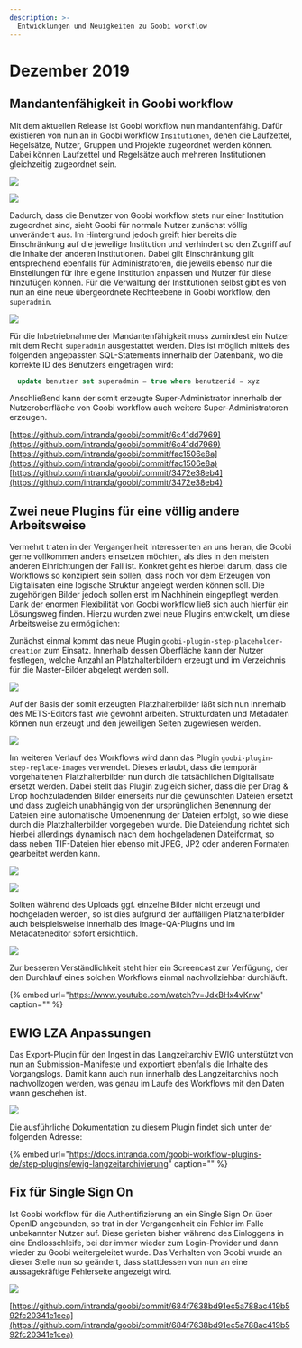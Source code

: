 ```yaml
---
description: >-
  Entwicklungen und Neuigkeiten zu Goobi workflow
---
```


# Dezember 2019

## Mandantenfähigkeit in Goobi workflow

Mit dem aktuellen Release ist Goobi workflow nun mandantenfähig. Dafür existieren von nun an in Goobi workflow `Insitutionen`, denen die Laufzettel, Regelsätze, Nutzer, Gruppen und Projekte zugeordnet werden können. Dabei können Laufzettel und Regelsätze auch mehreren Institutionen gleichzeitig zugeordnet sein.

![](1912_institutions1_de.png)

![](1912_institutions3_de.png)

Dadurch, dass die Benutzer von Goobi workflow stets nur einer Institution zugeordnet sind, sieht Goobi für normale Nutzer zunächst völlig unverändert aus. Im Hintergrund jedoch greift hier bereits die Einschränkung auf die jeweilige Institution und verhindert so den Zugriff auf die Inhalte der anderen Institutionen. Dabei gilt Einschränkung gilt entsprechend ebenfalls für Administratoren, die jeweils ebenso nur die Einstellungen für ihre eigene Institution anpassen und Nutzer für diese hinzufügen können. Für die Verwaltung der Institutionen selbst gibt es von nun an eine neue übergeordnete Rechteebene in Goobi workflow, den `superadmin`.

![](1912_institutions5_de.png)

Für die Inbetriebnahme der Mandantenfähigkeit muss zumindest ein Nutzer mit dem Recht `superadmin` ausgestattet werden. Dies ist möglich mittels des folgenden angepassten SQL-Statements innerhalb der Datenbank, wo die korrekte ID des Benutzers eingetragen wird:

```sql
  update benutzer set superadmin = true where benutzerid = xyz
```

Anschließend kann der somit erzeugte Super-Administrator innerhalb der Nutzeroberfläche von Goobi workflow auch weitere Super-Administratoren erzeugen.

[https://github.com/intranda/goobi/commit/6c41dd7969](https://github.com/intranda/goobi/commit/6c41dd7969)  
[https://github.com/intranda/goobi/commit/fac1506e8a](https://github.com/intranda/goobi/commit/fac1506e8a)  
[https://github.com/intranda/goobi/commit/3472e38eb4](https://github.com/intranda/goobi/commit/3472e38eb4)

## Zwei neue Plugins für eine völlig andere Arbeitsweise

Vermehrt traten in der Vergangenheit Interessenten an uns heran, die Goobi gerne vollkommen anders einsetzen möchten, als dies in den meisten anderen Einrichtungen der Fall ist. Konkret geht es hierbei darum, dass die Workflows so konzipiert sein sollen, dass noch vor dem Erzeugen von Digitalisaten eine logische Struktur angelegt werden können soll. Die zugehörigen Bilder jedoch sollen erst im Nachhinein eingepflegt werden. Dank der enormen Flexibilität von Goobi workflow ließ sich auch hierfür ein Lösungsweg finden. Hierzu wurden zwei neue Plugins entwickelt, um diese Arbeitsweise zu ermöglichen:

Zunächst einmal kommt das neue Plugin `goobi-plugin-step-placeholder-creation` zum Einsatz. Innerhalb dessen Oberfläche kann der Nutzer festlegen, welche Anzahl an Platzhalterbildern erzeugt und im Verzeichnis für die Master-Bilder abgelegt werden soll.

![](1912_placeholder1_de.png)

Auf der Basis der somit erzeugten Platzhalterbilder läßt sich nun innerhalb des METS-Editors fast wie gewohnt arbeiten. Strukturdaten und Metadaten können nun erzeugt und den jeweiligen Seiten zugewiesen werden.

![](1912_placeholder2_de.png)

Im weiteren Verlauf des Workflows wird dann das Plugin `goobi-plugin-step-replace-images` verwendet. Dieses erlaubt, dass die temporär vorgehaltenen Platzhalterbilder nun durch die tatsächlichen Digitalisate ersetzt werden. Dabei stellt das Plugin zugleich sicher, dass die per Drag & Drop hochzuladenden Bilder einerseits nur die gewünschten Dateien ersetzt und dass zugleich unabhängig von der ursprünglichen Benennung der Dateien eine automatische Umbenennung der Dateien erfolgt, so wie diese durch die Platzhalterbilder vorgegeben wurde. Die Dateiendung richtet sich hierbei allerdings dynamisch nach dem hochgeladenen Dateiformat, so dass neben TIF-Dateien hier ebenso mit JPEG, JP2 oder anderen Formaten gearbeitet werden kann.

![](1912_placeholder3_de.png)

![](1912_placeholder4_de.png)

Sollten während des Uploads ggf. einzelne Bilder nicht erzeugt und hochgeladen werden, so ist dies aufgrund der auffälligen Platzhalterbilder auch beispielsweise innerhalb des Image-QA-Plugins und im Metadateneditor sofort ersichtlich.

![](1912_placeholder5_de.png)

Zur besseren Verständlichkeit steht hier ein Screencast zur Verfügung, der den Durchlauf eines solchen Workflows einmal nachvollziehbar durchläuft.

{% embed url="https://www.youtube.com/watch?v=JdxBHx4vKnw" caption="" %}

## EWIG LZA Anpassungen

Das Export-Plugin für den Ingest in das Langzeitarchiv EWIG unterstützt von nun an Submission-Manifeste und exportiert ebenfalls die Inhalte des Vorgangslogs. Damit kann auch nun innerhalb des Langzeitarchivs noch nachvollzogen werden, was genau im Laufe des Workflows mit den Daten wann geschehen ist.

![](1912_ewig_documentation.png)

Die ausführliche Dokumentation zu diesem Plugin findet sich unter der folgenden Adresse:

{% embed url="https://docs.intranda.com/goobi-workflow-plugins-de/step-plugins/ewig-langzeitarchivierung" caption="" %}

## Fix für Single Sign On

Ist Goobi workflow für die Authentifizierung an ein Single Sign On über OpenID angebunden, so trat in der Vergangenheit ein Fehler im Falle unbekannter Nutzer auf. Diese gerieten bisher während des Einloggens in eine Endlosschleife, bei der immer wieder zum Login-Provider und dann wieder zu Goobi weitergeleitet wurde. Das Verhalten von Goobi wurde an dieser Stelle nun so geändert, dass stattdessen von nun an eine aussagekräftige Fehlerseite angezeigt wird.

![](1912_openid_error.png)

[https://github.com/intranda/goobi/commit/684f7638bd91ec5a788ac419b592fc20341e1cea](https://github.com/intranda/goobi/commit/684f7638bd91ec5a788ac419b592fc20341e1cea)